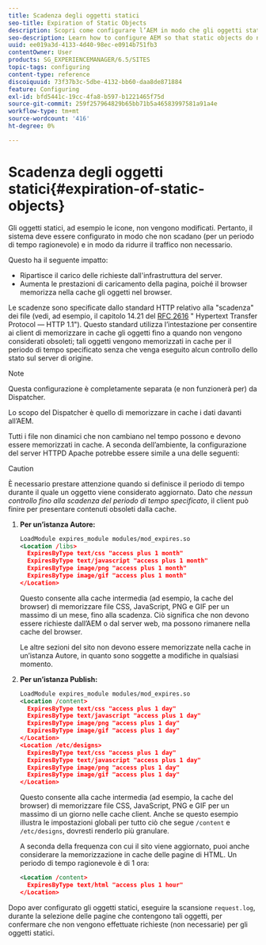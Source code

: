 ```yaml
---
title: Scadenza degli oggetti statici
seo-title: Expiration of Static Objects
description: Scopri come configurare l’AEM in modo che gli oggetti statici non scadano (per un periodo di tempo ragionevole).
seo-description: Learn how to configure AEM so that static objects do not expire (for a reasonable period of time).
uuid: ee019a3d-4133-4d40-98ec-e0914b751fb3
contentOwner: User
products: SG_EXPERIENCEMANAGER/6.5/SITES
topic-tags: configuring
content-type: reference
discoiquuid: 73f37b3c-5dbe-4132-bb60-daa8de871884
feature: Configuring
exl-id: bfd5441c-19cc-4fa8-b597-b1221465f75d
source-git-commit: 259f257964829b65bb71b5a46583997581a91a4e
workflow-type: tm+mt
source-wordcount: '416'
ht-degree: 0%

---
```


# Scadenza degli oggetti statici{#expiration-of-static-objects}

Gli oggetti statici, ad esempio le icone, non vengono modificati. Pertanto, il sistema deve essere configurato in modo che non scadano (per un periodo di tempo ragionevole) e in modo da ridurre il traffico non necessario.

Questo ha il seguente impatto:

* Ripartisce il carico delle richieste dall&#39;infrastruttura del server.
* Aumenta le prestazioni di caricamento della pagina, poiché il browser memorizza nella cache gli oggetti nel browser.

Le scadenze sono specificate dallo standard HTTP relativo alla &quot;scadenza&quot; dei file (vedi, ad esempio, il capitolo 14.21 del [RFC 2616](https://www.ietf.org/rfc/rfc2616.txt) &quot; Hypertext Transfer Protocol — HTTP 1.1&quot;). Questo standard utilizza l’intestazione per consentire ai client di memorizzare in cache gli oggetti fino a quando non vengono considerati obsoleti; tali oggetti vengono memorizzati in cache per il periodo di tempo specificato senza che venga eseguito alcun controllo dello stato sul server di origine.

>[!NOTE]
>
>Questa configurazione è completamente separata (e non funzionerà per) da Dispatcher.
>
>Lo scopo del Dispatcher è quello di memorizzare in cache i dati davanti all’AEM.

Tutti i file non dinamici che non cambiano nel tempo possono e devono essere memorizzati in cache. A seconda dell’ambiente, la configurazione del server HTTPD Apache potrebbe essere simile a una delle seguenti:

>[!CAUTION]
>
>È necessario prestare attenzione quando si definisce il periodo di tempo durante il quale un oggetto viene considerato aggiornato. Dato che *nessun controllo fino alla scadenza del periodo di tempo specificato*, il client può finire per presentare contenuti obsoleti dalla cache.

1. **Per un’istanza Autore:**

   ```xml
   LoadModule expires_module modules/mod_expires.so
   <Location /libs>
     ExpiresByType text/css "access plus 1 month"
     ExpiresByType text/javascript "access plus 1 month"
     ExpiresByType image/png "access plus 1 month"
     ExpiresByType image/gif "access plus 1 month"
   </Location>
   ```

   Questo consente alla cache intermedia (ad esempio, la cache del browser) di memorizzare file CSS, JavaScript, PNG e GIF per un massimo di un mese, fino alla scadenza. Ciò significa che non devono essere richieste dall’AEM o dal server web, ma possono rimanere nella cache del browser.

   Le altre sezioni del sito non devono essere memorizzate nella cache in un’istanza Autore, in quanto sono soggette a modifiche in qualsiasi momento.

1. **Per un’istanza Publish:**

   ```xml
   LoadModule expires_module modules/mod_expires.so
   <Location /content>
     ExpiresByType text/css "access plus 1 day"
     ExpiresByType text/javascript "access plus 1 day"
     ExpiresByType image/png "access plus 1 day"
     ExpiresByType image/gif "access plus 1 day"
   </Location>
   <Location /etc/designs>
     ExpiresByType text/css "access plus 1 day"
     ExpiresByType text/javascript "access plus 1 day"
     ExpiresByType image/png "access plus 1 day"
     ExpiresByType image/gif "access plus 1 day"
   </Location>
   ```

   Questo consente alla cache intermedia (ad esempio, la cache del browser) di memorizzare file CSS, JavaScript, PNG e GIF per un massimo di un giorno nelle cache client. Anche se questo esempio illustra le impostazioni globali per tutto ciò che segue `/content` e `/etc/designs`, dovresti renderlo più granulare.

   A seconda della frequenza con cui il sito viene aggiornato, puoi anche considerare la memorizzazione in cache delle pagine di HTML. Un periodo di tempo ragionevole è di 1 ora:

   ```xml
   <Location /content>
     ExpiresByType text/html "access plus 1 hour"
   </Location>
   ```

Dopo aver configurato gli oggetti statici, eseguire la scansione `request.log`, durante la selezione delle pagine che contengono tali oggetti, per confermare che non vengono effettuate richieste (non necessarie) per gli oggetti statici.
